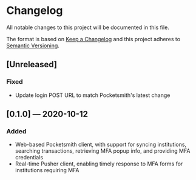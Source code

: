 # Changelog
All notable changes to this project will be documented in this file.

The format is based on [Keep a Changelog](http://keepachangelog.com/en/1.0.0/)
and this project adheres to [Semantic Versioning](http://semver.org/spec/v2.0.0.html).


## [Unreleased]
### Fixed
 - Update login POST URL to match Pocketsmith's latest change


## [0.1.0] — 2020-10-12
### Added
 - Web-based Pocketsmith client, with support for syncing institutions, searching transactions, retrieving MFA popup info, and providing MFA credentials
 - Real-time Pusher client, enabling timely response to MFA forms for institutions requiring MFA

